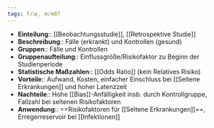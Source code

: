 ```yaml
---
tags: f/📊, m/m07
---
```

- **Einteilung**:: [[Beobachtungsstudie]], [[Retrospektive Studie]]
- **Beschreibung**:: Fälle (erkrankt) und Kontrollen (gesund)
- **Gruppen**:: Fälle und Kontrollen
- **Gruppenaufteilung**:: Einflussgröße/Risikofaktor zu Beginn der Studienperiode
- **Statistische Maßzahlen**:: [[Odds Ratio]] (kein Relatives Risiko)
- **Vorteile**:: Aufwand, Kosten, einfacher Einschluss bei [[Seltene Erkrankungen]] und hoher Latenzzeit
- **Nachteile**:: Hohe [[Bias]]-Anfälligkeit insb. durch Kontrollgruppe, Fallzahl bei seltenen Risikofaktoren
- **Anwendung**:: ==Risikofaktoren für [[Seltene Erkrankungen]]==, Erregerreservoir bei [[Infektionen]]